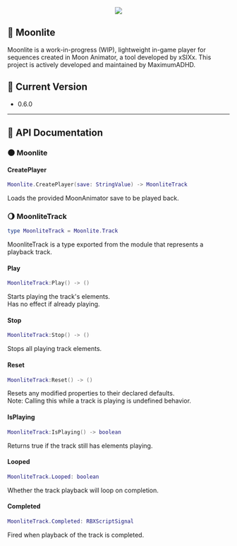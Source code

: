 <p align="center">
  <img src="https://i.imgur.com/aeQoOZ0.png">
</p>

## 🌙 Moonlite

Moonlite is a work-in-progress (WIP), lightweight in-game player for sequences created in Moon Animator, a tool developed by xSIXx. This project is actively developed and maintained by MaximumADHD.

## 🔖 Current Version
- 0.6.0

---

## 🚀 API Documentation 

### 🌑 Moonlite

#### CreatePlayer
```lua
Moonlite.CreatePlayer(save: StringValue) -> MoonliteTrack
```
Loads the provided MoonAnimator save to be played back.

### 🌖 MoonliteTrack
```lua
type MoonliteTrack = Moonlite.Track
```
MoonliteTrack is a type exported from the module that represents a playback track.

#### Play
```lua
MoonliteTrack:Play() -> ()
```
Starts playing the track's elements.<br/>
Has no effect if already playing.

#### Stop
```lua
MoonliteTrack:Stop() -> ()
```
Stops all playing track elements.

#### Reset
```lua
MoonliteTrack:Reset() -> ()
```
Resets any modified properties to their declared defaults.<br/>
Note: Calling this while a track is playing is undefined behavior.

#### IsPlaying
```lua
MoonliteTrack:IsPlaying() -> boolean
```
Returns true if the track still has elements playing.

#### Looped
```lua
MoonliteTrack.Looped: boolean
```
Whether the track playback will loop on completion.

#### Completed
```lua
MoonliteTrack.Completed: RBXScriptSignal
```
Fired when playback of the track is completed.